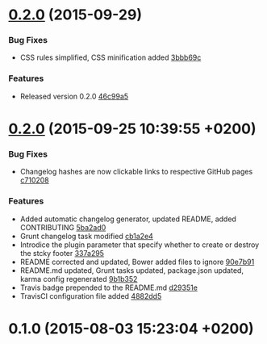 <a name="0.2.0"></a>
# [0.2.0](//compare/0.2.0...v0.2.0) (2015-09-29)


### Bug Fixes

* CSS rules simplified, CSS minification added [3bbb69c](https://github.com/the-software-factory/jquery-sticky-footer/commit/3bbb69c8116725256151712a52fdf9e2072e3a89) 

### Features

* Released version 0.2.0 [46c99a5](https://github.com/the-software-factory/jquery-sticky-footer/commit/46c99a509f8757b7d771eebaa1c87da8af654afb) 



<a name="0.2.0"></a>
# [0.2.0](//compare/0.1.0...0.2.0) (2015-09-25 10:39:55 +0200)


### Bug Fixes

* Changelog hashes are now clickable links to respective GitHub pages [c710208](https://github.com/the-software-factory/jquery-sticky-footer/commit/c710208a93ed851735887e581285641335a793cd) 

### Features

* Added automatic changelog generator, updated README, added CONTRIBUTING [5ba2ad0](https://github.com/the-software-factory/jquery-sticky-footer/commit/5ba2ad0b2f89089b2ff432634f8eea63ff208062) 
* Grunt changelog task modified [cb1a2e4](https://github.com/the-software-factory/jquery-sticky-footer/commit/cb1a2e40880eeee5f8bcdec8b5b1d1058d6be30e) 
* Introdice the plugin parameter that specify whether to create or destroy the stcky footer [337a295](https://github.com/the-software-factory/jquery-sticky-footer/commit/337a295c1ee374fa8a7d2e185c3ef3c5a9718636) 
* README corrected and updated, Bower added files to ignore [90e7b91](https://github.com/the-software-factory/jquery-sticky-footer/commit/90e7b912f3cb66719c56410d0829b25f21680859) 
* README.md updated, Grunt tasks updated, package.json updated, karma config regenerated [9b1b352](https://github.com/the-software-factory/jquery-sticky-footer/commit/9b1b3529697cdc1b476891dfab23ed903b901cb1) 
* Travis badge prepended to the README.md [d29351e](https://github.com/the-software-factory/jquery-sticky-footer/commit/d29351ee726ceb0616c117cc85357f6488b191e3) 
* TravisCI configuration file added [4882dd5](https://github.com/the-software-factory/jquery-sticky-footer/commit/4882dd5247507ee90082b78ee6760a49cc9e90fe) 



<a name="0.1.0"></a>
# 0.1.0 (2015-08-03 15:23:04 +0200)





